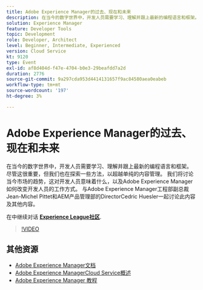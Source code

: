 ```yaml
---
title: Adobe Experience Manager的过去、现在和未来
description: 在当今的数字世界中，开发人员需要学习、理解并跟上最新的编程语言和框架。 尽管这很重要，但我们也在探索一些方法，以超越单纯的内容管理。 我们将讨论当今市场的趋势，这对开发人员意味着什么，以及Adobe Experience Manager如何改变开发人员的工作方式。 与Adobe Experience Manager工程部副总裁Jean-Michel Pittet和AEM产品管理部的DirectorCedric Huesler一起讨论此内容及其他内容。
solution: Experience Manager
feature: Developer Tools
topic: Development
role: Developer, Architect
level: Beginner, Intermediate, Experienced
version: Cloud Service
kt: 9120
type: Event
exl-id: af8d404d-f47e-4704-b0e3-29beafdd7a2d
duration: 2776
source-git-commit: 9a297cda953d4414131657f9ac84580aea0eabeb
workflow-type: tm+mt
source-wordcount: '197'
ht-degree: 3%

---
```


# Adobe Experience Manager的过去、现在和未来

在当今的数字世界中，开发人员需要学习、理解并跟上最新的编程语言和框架。 尽管这很重要，但我们也在探索一些方法，以超越单纯的内容管理。 我们将讨论当今市场的趋势，这对开发人员意味着什么，以及Adobe Experience Manager如何改变开发人员的工作方式。 与Adobe Experience Manager工程部副总裁Jean-Michel Pittet和AEM产品管理部的DirectorCedric Huesler一起讨论此内容及其他内容。

在中继续对话 **[Experience League社区](https://adobe.ly/2WrPvNj)**.

>[!VIDEO](https://video.tv.adobe.com/v/337528/?quality=12&learn=on&hidetitle=true)

## 其他资源

- [Adobe Experience Manager文档](https://experienceleague.adobe.com/docs/experience-manager-cloud-service.html)
- [Adobe Experience ManagerCloud Service概述](https://experienceleague.adobe.com/docs/experience-manager-cloud-service/overview/home.html)
- [Adobe Experience Manager 教程](https://experienceleague.adobe.com/docs/experience-manager-tutorials.html)
